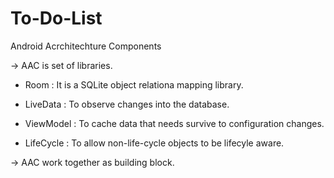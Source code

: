 # To-Do-List
Android Acrchitechture Components

 -> AAC is set of libraries.

 - Room : 
   It is a SQLite object relationa mapping library.

 - LiveData : 
   To observe changes into the database.

 - ViewModel : 
   To cache data that needs survive to configuration changes.

 - LifeCycle : 
   To allow non-life-cycle objects to be lifecyle aware.

 
 -> AAC work together as building block.


  
